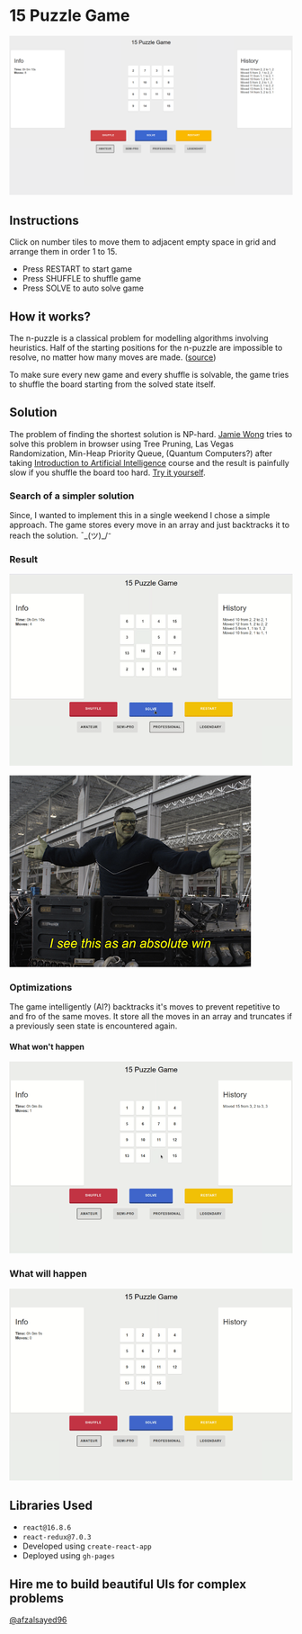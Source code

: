 # 15 Puzzle Game

<p align="center">
  <a href="https://afzalsayed96.github.io/15-puzzle/">
<img src="docs/screenshot.png"/>
</a>
</p>

## Instructions

Click on number tiles to move them to adjacent empty space in grid and arrange them in order 1 to 15.

-   Press RESTART to start game
-   Press SHUFFLE to shuffle game
-   Press SOLVE to auto solve game

## How it works?

The n-puzzle is a classical problem for modelling algorithms involving heuristics. Half of the starting positions for the n-puzzle are impossible to resolve, no matter how many moves are made. ([source](https://en.wikipedia.org/wiki/15_puzzle))

To make sure every new game and every shuffle is solvable, the game tries to shuffle the board starting from the solved state itself.

## Solution

The problem of finding the shortest solution is NP-hard. [Jamie Wong](http://jamie-wong.com/2011/10/16/fifteen-puzzle-algorithm/) tries to solve this problem in browser using Tree Pruning, Las Vegas Randomization, Min-Heap Priority Queue, (Quantum Computers?) after taking [Introduction to Artificial Intelligence](https://www.ai-class.com/) course and the result is painfully slow if you shuffle the board too hard. [Try it yourself](http://jamie-wong.com/2011/10/16/fifteen-puzzle-algorithm/).

### Search of a simpler solution

Since, I wanted to implement this in a single weekend I chose a simple approach. The game stores every move in an array and just backtracks it to reach the solution. ¯\_(ツ)\_/⁻

### Result

![demo](docs/demo.gif)

![meme](docs/meme.jpg)

### Optimizations

The game intelligently (AI?) backtracks it's moves to prevent repetitive to and fro of the same moves. It store all the moves in an array and truncates if a previously seen state is encountered again.

#### What won't happen

![wont](docs/wont.gif)

### What will happen

![will](docs/will.gif)

## Libraries Used

-   `react@16.8.6`
-   `react-redux@7.0.3`
-   Developed using `create-react-app`
-   Deployed using `gh-pages`

## Hire me to build beautiful UIs for complex problems

[@afzalsayed96](https://twitter.com/afzalsayed96)
